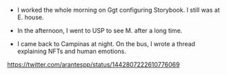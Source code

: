 - I worked the whole morning on Ggt configuring Storybook. I still was at E. house.

- In the afternoon, I went to USP to see M. after a long time.

- I came back to Campinas at night. On the bus, I wrote a thread explaining NFTs and human emotions.

https://twitter.com/arantespp/status/1442807222610776069
